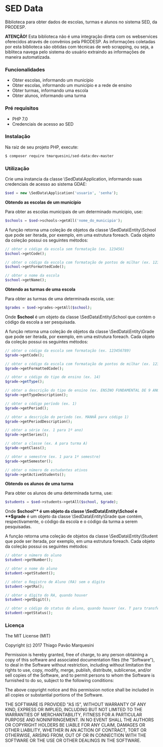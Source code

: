 # SED Data

Biblioteca para obter dados de escolas, turmas e alunos no sistema SED, da PRODESP.

**ATENÇÃO!** Esta biblioteca não é uma integração direta com os webservices oferecidos através de convênios pela PRODESP. As informações coletadas por esta biblioteca são obtidas com técnicas de web scrapping, ou seja, a bibliteca navega pelo sistema do usuário extraindo as informações de maneira automatizada.

### Funcionalidades

  - Obter escolas, informando um município
  - Obter escolas, informando um município e a rede de ensino
  - Obter turmas, informando uma escola
  - Obter alunos, informando uma turma

### Pré requisitos

  - PHP 7.0
  - Credenciais de acesso ao SED

### Instalação

Na raiz de seu projeto PHP, execute:

```sh
$ composer require tmarquesini/sed-data:dev-master
```

### Utilização

Crie uma instancia da classe \SedData\Application, informando suas credenciais de acesso ao sistema GDAE:

```php
$sed = new \SedData\Application('usuario', 'senha');
```

**Obtendo as escolas de um município**

Para obter as escolas municipais de um determinado municipio, use:
```php
$schools = $sed->schools->getAll('nome_do_municipio');
```

A função retorna uma coleção de objetos da classe \SedData\Entity\School que pode ser iterada, por exemplo, em uma estrutura foreach. Cada objeto da coleção possui os seguintes métodos:
```php
// obter o código da escola sem formatação (ex. 123456)
$school->getCode(); 

// obter o código da escola com formatação de pontos de milhar (ex. 123.456)
$school->getFormattedCode();

// obter o nome da escola
$school->getName();
```

**Obtendo as turmas de uma escola**

Para obter as turmas de uma determinada escola, use:
```php
$grades = $sed->grades->getAll($school);
```
Onde **$school** é um objeto da classe \SedData\Entity\School que contém o código da escola a ser pesquisada.

A função retorna uma coleção de objetos da classe \SedData\Entity\Grade que pode ser iterada, por exemplo, em uma estrutura foreach. Cada objeto da coleção possui os seguintes métodos:
```php
// obter o código da escola sem formatação (ex. 123456789)
$grade->getCode(); 

// obter o código da escola com formatação de pontos de milhar (ex. 123.456.789)
$grade->getFormattedCode();

// obter o código do tipo de ensino (ex. 14)
$grade->getType();

// obter a descrição do tipo de ensino (ex. ENSINO FUNDAMENTAL DE 9 ANOS para código 14)
$grade->getTypeDescription();

// obter o código período (ex. 1)
$grade->getPeriod();

// obter a descrição do período (ex. MANHÃ para código 1)
$grade->getPeriodDescription();

// obter a série (ex. 1 para 1º ano)
$grade->getSeries();

// obter a classe (ex. A para turma A)
$grade->getClass();

// obter o semestre (ex. 1 para 1º semestre)
$grade->getSemester();

// obter o número de estudantes ativos
$grade->getActiveStudents();
```

**Obtendo os alunos de uma turma**

Para obter os alunos de uma determinada turma, use:
```php
$students = $sed->students->getAll($school, $grade);
```
Onde **$school** é um objeto da classe \SedData\Entity\School e **$grade** é um objeto da classe \SedData\Entity\Grade que contém, respectivamente, o código da escola e o código da turma a serem pesquisadas.

A função retorna uma coleção de objetos da classe \SedData\Entity\Student que pode ser iterada, por exemplo, em uma estrutura foreach. Cada objeto da coleção possui os seguintes métodos:
```php
// obter o número do aluno
$student->getNumber();

// obter o nome do aluno
$student->getStudent();

// obter o Registro de Aluno (RA) sem o dígito
$student->getRa();

// obter o dígito do RA, quando houver
$student->getDigit();

// obter o código do status do aluno, quando houver (ex. T para transferido)
$student->getStatus();
```

### Licença


The MIT License (MIT)

Copyright (c) 2017 Thiago Pavão Marquesini

Permission is hereby granted, free of charge, to any person obtaining a copy of
this software and associated documentation files (the "Software"), to deal in
the Software without restriction, including without limitation the rights to
use, copy, modify, merge, publish, distribute, sublicense, and/or sell copies of
the Software, and to permit persons to whom the Software is furnished to do so,
subject to the following conditions:

The above copyright notice and this permission notice shall be included in all
copies or substantial portions of the Software.

THE SOFTWARE IS PROVIDED "AS IS", WITHOUT WARRANTY OF ANY KIND, EXPRESS OR
IMPLIED, INCLUDING BUT NOT LIMITED TO THE WARRANTIES OF MERCHANTABILITY, FITNESS
FOR A PARTICULAR PURPOSE AND NONINFRINGEMENT. IN NO EVENT SHALL THE AUTHORS OR
COPYRIGHT HOLDERS BE LIABLE FOR ANY CLAIM, DAMAGES OR OTHER LIABILITY, WHETHER
IN AN ACTION OF CONTRACT, TORT OR OTHERWISE, ARISING FROM, OUT OF OR IN
CONNECTION WITH THE SOFTWARE OR THE USE OR OTHER DEALINGS IN THE SOFTWARE.